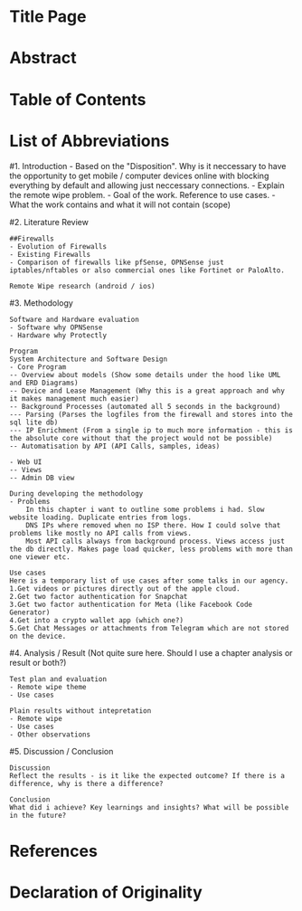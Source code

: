 #  Title Page
#  Abstract
#  Table of Contents
#  List of Abbreviations


#1.	Introduction
    - Based on the "Disposition". Why is it neccessary to have the opportunity to get mobile / computer devices online with blocking everything by default and allowing just neccessary connections.
    - Explain the remote wipe problem. 
    - Goal of the work. Reference to use cases.
    - What the work contains and what it will not contain (scope)


#2.	Literature Review

    ##Firewalls
    - Evolution of Firewalls
    - Existing Firewalls
    - Comparison of firewalls like pfSense, OPNSense just iptables/nftables or also commercial ones like Fortinet or PaloAlto.
    
    Remote Wipe research (android / ios)


#3.	Methodology

    Software and Hardware evaluation
    - Software why OPNSense
    - Hardware why Protectly

    Program
    System Architecture and Software Design
    - Core Program
    -- Overview about models (Show some details under the hood like UML and ERD Diagrams)
    -- Device and Lease Management (Why this is a great approach and why it makes management much easier)
    -- Background Processes (automated all 5 seconds in the background)
    --- Parsing (Parses the logfiles from the firewall and stores into the sql lite db)
    --- IP Enrichment (From a single ip to much more information - this is the absolute core without that the project would not be possible)
    -- Automatisation by API (API Calls, samples, ideas)

    - Web UI
    -- Views
    -- Admin DB view

    During developing the methodology
    - Problems
        In this chapter i want to outline some problems i had. Slow website loading. Duplicate entries from logs. 
        DNS IPs where removed when no ISP there. How I could solve that problems like mostly no API calls from views.
        Most API calls always from background process. Views access just the db directly. Makes page load quicker, less problems with more than one viewer etc.

    Use cases
    Here is a temporary list of use cases after some talks in our agency.
    1.Get videos or pictures directly out of the apple cloud.
    2.Get two factor authentication for Snapchat
    3.Get two factor authentication for Meta (like Facebook Code Generator)
    4.Get into a crypto wallet app (which one?)
    5.Get Chat Messages or attachments from Telegram which are not stored on the device. 


#4.	Analysis / Result (Not quite sure here. Should I use a chapter analysis or result or both?)

    Test plan and evaluation
    - Remote wipe theme
    - Use cases

    Plain results without intepretation
    - Remote wipe 
    - Use cases
    - Other observations


#5.	Discussion / Conclusion

    Discussion
    Reflect the results - is it like the expected outcome? If there is a difference, why is there a difference?

    Conclusion
    What did i achieve? Key learnings and insights? What will be possible in the future?

#  References
#  Declaration of Originality
